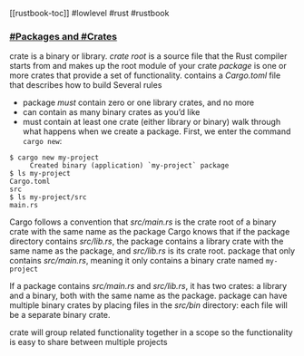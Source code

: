 [[rustbook-toc]]
#lowlevel #rust #rustbook
### [#Packages and #Crates](https://doc.rust-lang.org/book/ch07-01-packages-and-crates.html#packages-and-crates)

crate is a binary or library.
_crate root_ is a source file that the Rust compiler starts from and makes up the root module of your crate 
_package_ is one or more crates that provide a set of functionality.
contains a _Cargo.toml_ file that describes how to build
Several rules
- package _must_ contain zero or one library crates, and no more
- can contain as many binary crates as you’d like
- must contain at least one crate (either library or binary)
walk through what happens when we create a package. First, we enter the command `cargo new`:

```console
$ cargo new my-project
     Created binary (application) `my-project` package
$ ls my-project
Cargo.toml
src
$ ls my-project/src
main.rs
```
Cargo follows a convention that _src/main.rs_ is the crate root of a binary crate with the same name as the package
Cargo knows that if the package directory contains _src/lib.rs_, the package contains a library crate with the same name as the package, and _src/lib.rs_ is its crate root.
package that only contains _src/main.rs_, meaning it only contains a binary crate named `my-project`

If a package contains _src/main.rs_ and _src/lib.rs_, it has two crates: a library and a binary, both with the same name as the package.
package can have multiple binary crates by placing files in the _src/bin_ directory: each file will be a separate binary crate.

crate will group related functionality together in a scope so the functionality is easy to share between multiple projects

